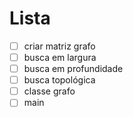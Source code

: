 # Lista

- [ ] criar matriz grafo
- [ ] busca em largura
- [ ] busca em profundidade
- [ ] busca topológica
- [ ] classe grafo
- [ ] main
